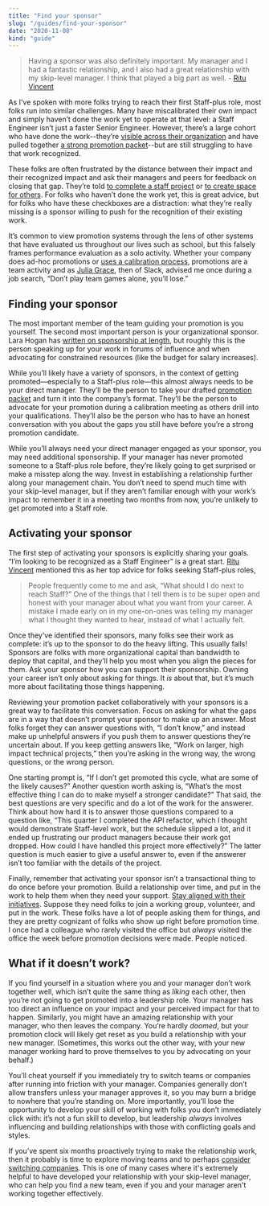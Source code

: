 ```yaml
---
title: "Find your sponsor"
slug: "/guides/find-your-sponsor"
date: "2020-11-08"
kind: "guide"
---
```



> Having a sponsor was also definitely important. My manager and I had a fantastic relationship, and I also had a great relationship with my skip-level manager. I think that played a big part as well.
> \- [Ritu Vincent](/stories/ritu-vincent)


As I’ve spoken with more folks trying to reach their first Staff-plus role, most folks run into similar challenges. Many have miscalibrated their own impact and simply haven’t done the work yet to operate at that level: a Staff Engineer isn’t just a faster Senior Engineer. However, there’s a large cohort who have done the work--they’re [visible across their organization](https://staffeng.com/guides/being-visible) and have pulled together [a strong promotion packet](https://staffeng.com/guides/promo-packets)--but are still struggling to have that work recognized.

These folks are often frustrated by the distance between their impact and their recognized impact and ask their managers and peers for feedback on closing that gap. They’re told [to complete a staff project](https://staffeng.com/guides/staff-projects) or [to create space for others](https://staffeng.com/guides/create-space-for-others). For folks who haven’t done the work yet, this is great advice, but for folks who have these checkboxes are a distraction: what they’re really missing is a sponsor willing to push for the recognition of their existing work.

It’s common to view promotion systems through the lens of other systems that have evaluated us throughout our lives such as school, but this falsely frames performance evaluation as a solo activity. Whether your company does ad-hoc promotions or [uses a calibration process](https://lethain.com/perf-management-system/), promotions are a team activity and as [Julia Grace](https://twitter.com/jewelia), then of Slack, advised me once during a job search, “Don’t play team games alone, you’ll lose.”

## Finding your sponsor

The most important member of the team guiding your promotion is you yourself. The second most important person is your organizational sponsor. Lara Hogan has [written on sponsorship at length](https://larahogan.me/blog/what-sponsorship-looks-like/), but roughly this is the person speaking up for your work in forums of influence and when advocating for constrained resources (like the budget for salary increases).

While you’ll likely have a variety of sponsors, in the context of getting promoted—especially to a Staff-plus role—this almost always needs to be your direct manager. They’ll be the person to take your drafted [promotion packet](https://staffeng.com/guides/promo-packets) and turn it into the company’s format. They’ll be the person to advocate for your promotion during a calibration meeting as others drill into your qualifications. They’ll also be the person who has to have an honest conversation with you about the gaps you still have before you’re a strong promotion candidate.

While you’ll always need your direct manager engaged as your sponsor, you may need additional sponsorship. If your manager has never promoted someone to a Staff-plus role before, they’re likely going to get surprised or make a misstep along the way. Invest in establishing a relationship further along your management chain. You don’t need to spend much time with your skip-level manager, but if they aren’t familiar enough with your work’s impact to remember it in a meeting two months from now, you’re unlikely to get promoted into a Staff role.

## Activating your sponsor

The first step of activating your sponsors is explicitly sharing your goals. “I’m looking to be recognized as a Staff Engineer” is a great start. [Ritu Vincent](https://staffeng.com/stories/ritu-vincent) mentioned this as her top advice for folks seeking Staff-plus roles,

> People frequently come to me and ask, “What should I do next to reach Staff?” One of the things that I tell them is to be super open and honest with your manager about what you want from your career. A mistake I made early on in my one-on-ones was telling my manager what I thought they wanted to hear, instead of what I actually felt.

Once they’ve identified their sponsors, many folks see their work as complete: it’s up to the sponsor to do the heavy lifting. This usually fails! Sponsors are folks with more organizational capital than bandwidth to deploy that capital, and they’ll help you most when you align the pieces for them. Ask your sponsor how you can support their sponsorship. Owning your career isn’t only about asking for things. It _is_ about that, but it’s much more about facilitating those things happening.

Reviewing your promotion packet collaboratively with your sponsors is a great way to facilitate this conversation. Focus on asking for what the gaps are in a way that doesn’t prompt your sponsor to make up an answer. Most folks forget they can answer questions with, “I don’t know,” and instead make up unhelpful answers if you push them to answer questions they’re uncertain about. If you keep getting answers like, “Work on larger, high impact technical projects,” then you’re asking in the wrong way, the wrong questions, or the wrong person.

One starting prompt is, “If I don’t get promoted this cycle, what are some of the likely causes?” Another question worth asking is, “What’s the most effective thing I can do to make myself a stronger candidate?” That said, the best questions are very specific and do a lot of the work for the answerer. Think about how hard it is to answer those questions compared to a question like,  “This quarter I completed the API refactor, which I thought would demonstrate Staff-level work, but the schedule slipped a lot, and it ended up frustrating our product managers because their work got dropped. How could I have handled this project more effectively?” The latter question is much easier to give a useful answer to, even if the answerer isn’t too familiar with the details of the project.

Finally, remember that activating your sponsor isn’t a transactional thing to do once before your promotion. Build a relationship over time, and put in the work to help them when they need your support. [Stay aligned with their initiatives](https://staffeng.com/guides/staying-aligned-with-authority ). Suppose they need folks to join a working group, volunteer, and put in the work. These folks have a lot of people asking them for things, and they are pretty cognizant of folks who show up right before promotion time. I once had a colleague who rarely visited the office but _always_ visited the office the week before promotion decisions were made. People noticed.

## What if it doesn’t work?

If you find yourself in a situation where you and your manager don’t work together well, which isn’t quite the same thing as _liking_ each other, then you’re not going to get promoted into a leadership role. Your manager has too direct an influence on your impact and your perceived impact for that to happen. Similarly, you might have an amazing relationship with your manager, who then leaves the company. You’re hardly _doomed_, but your promotion clock will likely get reset as you build a relationship with your new manager. (Sometimes, this works out the other way, with your new manager working hard to prove themselves to you by advocating on your behalf.)

You’ll cheat yourself if you immediately try to switch teams or companies after running into friction with your manager. Companies generally don’t allow transfers unless your manager approves it, so you may burn a bridge to nowhere that you’re standing on. More importantly, you’ll lose the opportunity to develop your skill of working with folks you don’t immediately click with: it’s not a fun skill to develop, but leadership _always_ involves influencing and building relationships with those with conflicting goals and styles.

If you’ve spent six months proactively trying to make the relationship work, then it probably is time to explore moving teams and to perhaps [consider switching companies](https://staffeng.com/guides/deciding-to-switch). This is one of many cases where it's extremely helpful to have developed your relationship with your skip-level manager,
who can help you find a new team, even if you and your manager aren't working together effectively.
